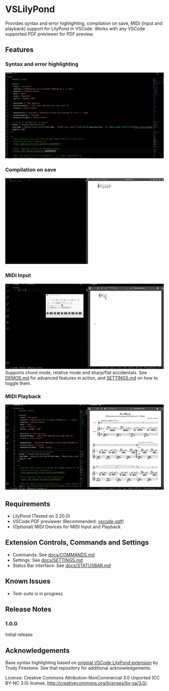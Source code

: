# VSLilyPond

Provides syntax and error highlighting, compilation on save, MIDI (input and playback) support for LilyPond in VSCode. Works with any VSCode supported PDF previewer for PDF preview.

## Features

### Syntax and error highlighting
![Syntax and error highlighting](./docs/assets/gifs/syntaxHighlighting.gif)

### Compilation on save
![Compilation on save](./docs/assets/gifs/compileSave.gif)

### MIDI Input
![MIDI Input](./docs/assets/gifs/midiInput.gif)
Supports chord mode, relative mode and sharp/flat accidentals. See [DEMOS.md](./docs/DEMOS.md) for advanced features in action, and [SETTINGS.md](./docs/SETTINGS.md) on how to toggle them.

### MIDI Playback

![MIDI Playback](./docs/assets/gifs/midiPlayback.gif)

## Requirements

* LilyPond (Tested on 2.20.0)
* VSCode PDF previewer (Recommended: [vscode-pdf](https://marketplace.visualstudio.com/items?itemName=tomoki1207.pdf))
* (Optional) MIDI Devices for MIDI Input and Playback

## Extension Controls, Commands and Settings

* Commands: See [docs/COMMANDS.md](docs/COMMANDS.md)
* Settings: See [docs/SETTINGS.md](docs/SETTINGS.md)
* Status Bar interface: See [docs/STATUSBAR.md](docs/STATUSBAR.md)

## Known Issues

* Test-suite is in progress

## Release Notes

### 1.0.0

Initial release

## Acknowledgements
Base syntax highlighting based on [original VSCode LilyPond extension](https://marketplace.visualstudio.com/items?itemName=truefire.lilypond) by Trudy Firestone. See that repository for additional acknowledgements.

License: Creative Commons Attribution-NonCommercial 3.0 Unported (CC BY-NC 3.0) license, http://creativecommons.org/licenses/by-sa/3.0/.